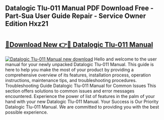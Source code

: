 ## Datalogic Tlu-011 Manual PDF Download Free - Part-Sua User Guide Repair - Service Owner Edition Hxz21

# <h2><a href="http://cf17374.oget.top/?id=Datalogic+Tlu-011+Manual">🔗Download New 👉🔴 Datalogic Tlu-011 Manual</a></h2>

[![Datalogic Tlu-011 Manual new download](https://i.imgur.com/5g1atiW.png)](http://cf17374.oget.top/?id=Datalogic+Tlu-011+Manual)
Hello and welcome to the user manual for your newly unpacked Datalogic Tlu-011 Manual. This guide is here to help you make the most of your product by providing a comprehensive overview of its features, installation process, operation instructions, maintenance tips, and troubleshooting procedures. Troubleshooting Guide Datalogic Tlu-011 Manual for Common Issues This section offers solutions to common issues and error messages encountered. Experience the power of list of features in the palm of your hand with your new Datalogic Tlu-011 Manual. Your Success is Our Priority Datalogic Tlu-011 Manual. We are committed to providing you with the best possible experience.
